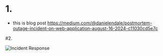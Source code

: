 # 1.
- this is blog post 
https://medium.com/@danielendale/postmortem-outage-incident-on-web-application-august-16-2024-c11030cd5e7c



#2.

![Incident Response](https://media.giphy.com/media/v1.Y2lkPTc5MGI3NjExNGNsbGphcGZza282aXNhZzhzMGp3aWNteTV5MTR1amNmZ2k2eGhsMiZlcD12MV9naWZzX3NlYXJjaCZjdD1n/2j3oROgKTZOa4/giphy.gif)


